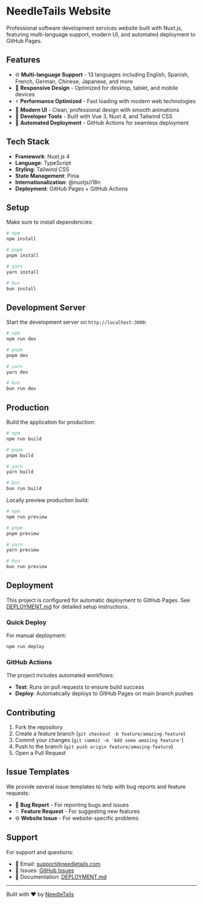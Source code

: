 # NeedleTails Website

Professional software development services website built with Nuxt.js, featuring multi-language support, modern UI, and automated deployment to GitHub Pages.

## Features

- 🌐 **Multi-language Support** - 13 languages including English, Spanish, French, German, Chinese, Japanese, and more
- 📱 **Responsive Design** - Optimized for desktop, tablet, and mobile devices
- ⚡ **Performance Optimized** - Fast loading with modern web technologies
- 🎨 **Modern UI** - Clean, professional design with smooth animations
- 🔧 **Developer Tools** - Built with Vue 3, Nuxt 4, and Tailwind CSS
- 🚀 **Automated Deployment** - GitHub Actions for seamless deployment

## Tech Stack

- **Framework**: Nuxt.js 4
- **Language**: TypeScript
- **Styling**: Tailwind CSS
- **State Management**: Pinia
- **Internationalization**: @nuxtjs/i18n
- **Deployment**: GitHub Pages + GitHub Actions

## Setup

Make sure to install dependencies:

```bash
# npm
npm install

# pnpm
pnpm install

# yarn
yarn install

# bun
bun install
```

## Development Server

Start the development server on `http://localhost:3000`:

```bash
# npm
npm run dev

# pnpm
pnpm dev

# yarn
yarn dev

# bun
bun run dev
```

## Production

Build the application for production:

```bash
# npm
npm run build

# pnpm
pnpm build

# yarn
yarn build

# bun
bun run build
```

Locally preview production build:

```bash
# npm
npm run preview

# pnpm
pnpm preview

# yarn
yarn preview

# bun
bun run preview
```

## Deployment

This project is configured for automatic deployment to GitHub Pages. See [DEPLOYMENT.md](./DEPLOYMENT.md) for detailed setup instructions.

### Quick Deploy

For manual deployment:
```bash
npm run deploy
```

### GitHub Actions

The project includes automated workflows:
- **Test**: Runs on pull requests to ensure build success
- **Deploy**: Automatically deploys to GitHub Pages on main branch pushes

## Contributing

1. Fork the repository
2. Create a feature branch (`git checkout -b feature/amazing-feature`)
3. Commit your changes (`git commit -m 'Add some amazing feature'`)
4. Push to the branch (`git push origin feature/amazing-feature`)
5. Open a Pull Request

## Issue Templates

We provide several issue templates to help with bug reports and feature requests:
- 🐛 **Bug Report** - For reporting bugs and issues
- ✨ **Feature Request** - For suggesting new features
- 🌐 **Website Issue** - For website-specific problems

## Support

For support and questions:
- 📧 Email: support@needletails.com
- 🐛 Issues: [GitHub Issues](https://github.com/needletails/needletails-website/issues)
- 📖 Documentation: [DEPLOYMENT.md](./DEPLOYMENT.md)

---

Built with ❤️ by [NeedleTails](https://needletails.com)
